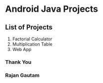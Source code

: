 # Android Java Projects

## List of Projects

1. Factorial Calculator
2. Multiplication Table
3. Web App

### Thank You

### Rajan Gautam
